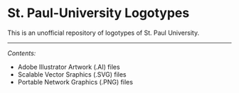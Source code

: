 # St. Paul-University Logotypes
This is an unofficial repository of logotypes of St. Paul University.

---

_Contents:_
* Adobe Illustrator Artwork (.AI) files
* Scalable Vector Sraphics  (.SVG) files
* Portable Network Graphics (.PNG) files
